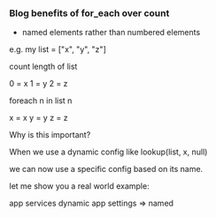 ### Blog benefits of for_each over count

- named elements rather than numbered elements

e.g. my list = ["x", "y", "z"]

count length of list

0 = x
1 = y
2 = z

foreach n in list n

x = x
y = y
z = z

Why is this important?

When we use a dynamic config like lookup(list, x, null)

we can now use a specific config based on its name.

let me show you a real world example:

app services dynamic app settings => named
